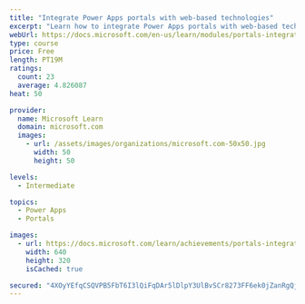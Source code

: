 ```yaml
---
title: "Integrate Power Apps portals with web-based technologies"
excerpt: "Learn how to integrate Power Apps portals with web-based technologies."
webUrl: https://docs.microsoft.com/en-us/learn/modules/portals-integration/
type: course
price: Free
length: PT19M
ratings:
  count: 23
  average: 4.826087
heat: 50

provider:
  name: Microsoft Learn
  domain: microsoft.com
  images:
    - url: /assets/images/organizations/microsoft.com-50x50.jpg
      width: 50
      height: 50

levels:
  - Intermediate

topics:
  - Power Apps
  - Portals

images:
  - url: https://docs.microsoft.com/learn/achievements/portals-integration-social.png
    width: 640
    height: 320
    isCached: true

secured: "4XOyYEfqCSQVPB5FbT6I3lQiFqDAr5lDlpY3UlBvSCr8273FF6ek0jZanRgQjXcjNN2aJpsPS73hVq5xNEE45mlncLIwbVN9ky3Lw5rLPxIfHIh3GWVeTcCgqvW7Q1L7VVC+csiAwshU3y6vToUAbLVyer3VQ60sXyRFFrKt4GZvDxR/ucaX2EbyGMd2EVP7tDOHv4mQr8lIUS9zj4HhivJz5X6slrihBeKTIyqu1mC4KbvRBbPFALIw1VAQT0/B1NqYDe5zZh7FcdAqn0OklvkPtnkdeEz9v/+Yf1EFEZZk2Atb74AHnAKp6TFLgitjkJuYqjHqGO5ubRNE5WLIxEWR5/MK2pvPYQ2sVUs92GNp05r7+KD7MxIFo4MprJPJV39DI8lcS2OVPiS6s+T2eR9JDpTN9JSobFSmnANTsL4=;RW/b32XiYINwlYyDApYO0Q=="
---
```


